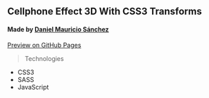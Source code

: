 ## Cellphone Effect 3D With CSS3 Transforms

#### Made by [Daniel Mauricio Sánchez](http://dmsanchez86.github.io/#about)

[Preview on GitHub Pages](http://dmsanchez86.github.io/cellphone-3d/)

> Technologies

* CSS3
* SASS
* JavaScript
